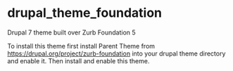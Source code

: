 drupal_theme_foundation
=======================

Drupal 7 theme built over Zurb Foundation 5

To install this theme first install Parent Theme from https://drupal.org/project/zurb-foundation into your drupal theme directory and enable it. Then install and enable this theme.